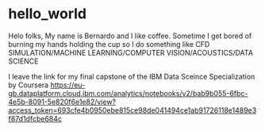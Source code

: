 # hello_world

Helo folks, My name is Bernardo and I like coffee. Sometime I get bored of burning my hands holding the cup so I do something like CFD SIMULATION/MACHINE LEARNING/COMPUTER VISION/ACOUSTICS/DATA SCIENCE

I leave the link for my final capstone of the IBM Data Sceince Specialization by Coursera
https://eu-gb.dataplatform.cloud.ibm.com/analytics/notebooks/v2/bab9b055-6fbc-4e5b-8091-5e820f6e1e82/view?access_token=693cfe4b0950ebe815ce98de041494ce1ab91726118e1489e3f87d1dfcbe684c
